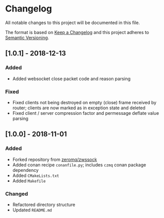 # Changelog

All notable changes to this project will be documented in this file.

The format is based on [Keep a Changelog](http://keepachangelog.com/en/1.0.0/)
and this project adheres to [Semantic Versioning](http://semver.org/spec/v2.0.0.html).


## [1.0.1] - 2018-12-13

### Added

- Added websocket close packet code and reason parsing

### Fixed

- Fixed clients not being destroyed on empty (close) frame received by router; clients are now marked as in exception state and deleted
- Fixed client / server compression factor and permessage deflate value parsing


## [1.0.0] - 2018-11-01

### Added

- Forked repository from [zeromq/zwssock](https://github.com/zeromq/zwssock)
- Added conan recipe `conanfile.py`; includes `czmq` conan package dependency
- Added `CMakeLists.txt`
- Added `Makefile`

### Changed

- Refactored directory structure
- Updated `README.md`
